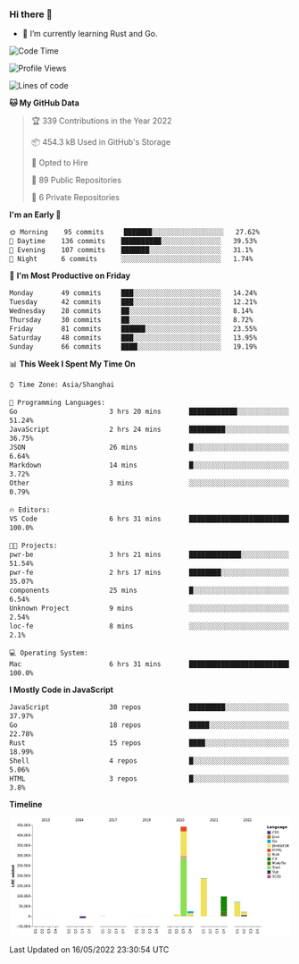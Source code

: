 ### Hi there 👋

- 🌱 I’m currently learning Rust and Go.

<!--START_SECTION:waka-->
![Code Time](http://img.shields.io/badge/Code%20Time-377%20hrs%2032%20mins-blue)

![Profile Views](http://img.shields.io/badge/Profile%20Views-0-blue)

![Lines of code](https://img.shields.io/badge/From%20Hello%20World%20I%27ve%20Written-852%20Thousand%20lines%20of%20code-blue)

**🐱 My GitHub Data** 

> 🏆 339 Contributions in the Year 2022
 > 
> 📦 454.3 kB Used in GitHub's Storage 
 > 
> 💼 Opted to Hire
 > 
> 📜 89 Public Repositories 
 > 
> 🔑 6 Private Repositories  
 > 
**I'm an Early 🐤** 

```text
🌞 Morning    95 commits     ███████░░░░░░░░░░░░░░░░░░   27.62% 
🌆 Daytime    136 commits    ██████████░░░░░░░░░░░░░░░   39.53% 
🌃 Evening    107 commits    ███████░░░░░░░░░░░░░░░░░░   31.1% 
🌙 Night      6 commits      ░░░░░░░░░░░░░░░░░░░░░░░░░   1.74%

```
📅 **I'm Most Productive on Friday** 

```text
Monday       49 commits     ███░░░░░░░░░░░░░░░░░░░░░░   14.24% 
Tuesday      42 commits     ███░░░░░░░░░░░░░░░░░░░░░░   12.21% 
Wednesday    28 commits     ██░░░░░░░░░░░░░░░░░░░░░░░   8.14% 
Thursday     30 commits     ██░░░░░░░░░░░░░░░░░░░░░░░   8.72% 
Friday       81 commits     ██████░░░░░░░░░░░░░░░░░░░   23.55% 
Saturday     48 commits     ███░░░░░░░░░░░░░░░░░░░░░░   13.95% 
Sunday       66 commits     ████░░░░░░░░░░░░░░░░░░░░░   19.19%

```


📊 **This Week I Spent My Time On** 

```text
⌚︎ Time Zone: Asia/Shanghai

💬 Programming Languages: 
Go                       3 hrs 20 mins       ████████████░░░░░░░░░░░░░   51.24% 
JavaScript               2 hrs 24 mins       █████████░░░░░░░░░░░░░░░░   36.75% 
JSON                     26 mins             █░░░░░░░░░░░░░░░░░░░░░░░░   6.64% 
Markdown                 14 mins             █░░░░░░░░░░░░░░░░░░░░░░░░   3.72% 
Other                    3 mins              ░░░░░░░░░░░░░░░░░░░░░░░░░   0.79%

🔥 Editors: 
VS Code                  6 hrs 31 mins       █████████████████████████   100.0%

🐱‍💻 Projects: 
pwr-be                   3 hrs 21 mins       █████████████░░░░░░░░░░░░   51.54% 
pwr-fe                   2 hrs 17 mins       ████████░░░░░░░░░░░░░░░░░   35.07% 
components               25 mins             █░░░░░░░░░░░░░░░░░░░░░░░░   6.54% 
Unknown Project          9 mins              ░░░░░░░░░░░░░░░░░░░░░░░░░   2.54% 
loc-fe                   8 mins              ░░░░░░░░░░░░░░░░░░░░░░░░░   2.1%

💻 Operating System: 
Mac                      6 hrs 31 mins       █████████████████████████   100.0%

```

**I Mostly Code in JavaScript** 

```text
JavaScript               30 repos            █████████░░░░░░░░░░░░░░░░   37.97% 
Go                       18 repos            █████░░░░░░░░░░░░░░░░░░░░   22.78% 
Rust                     15 repos            ████░░░░░░░░░░░░░░░░░░░░░   18.99% 
Shell                    4 repos             █░░░░░░░░░░░░░░░░░░░░░░░░   5.06% 
HTML                     3 repos             █░░░░░░░░░░░░░░░░░░░░░░░░   3.8%

```


**Timeline**

![Chart not found](https://raw.githubusercontent.com/elton/elton/main/charts/bar_graph.png) 


 Last Updated on 16/05/2022 23:30:54 UTC
<!--END_SECTION:waka-->

<!--
**elton/elton** is a ✨ _special_ ✨ repository because its `README.md` (this file) appears on your GitHub profile.

Here are some ideas to get you started:

- 🔭 I’m currently working on ...
- 🌱 I’m currently learning ...
- 👯 I’m looking to collaborate on ...
- 🤔 I’m looking for help with ...
- 💬 Ask me about ...
- 📫 How to reach me: ...
- 😄 Pronouns: ...
- ⚡ Fun fact: ...
-->
